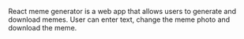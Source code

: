 React meme generator is  a web app that allows users to generate and download memes. User can enter text, change the meme photo and download the meme.

